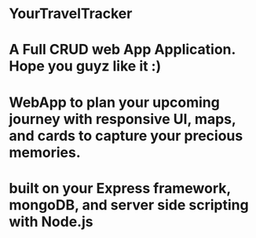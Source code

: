 # YourTravelTracker
# A Full CRUD web App Application. Hope you guyz like it :)
# WebApp to plan your upcoming journey with responsive UI, maps, and cards to capture your precious memories.
# built on your Express framework, mongoDB, and server side scripting with Node.js
